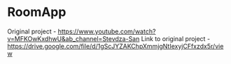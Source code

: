 # RoomApp
Original project - https://www.youtube.com/watch?v=MFKOwKxdhwU&ab_channel=Stevdza-San
Link to original project - https://drive.google.com/file/d/1gScJYZAKChpXmmjgNtIexyjCFfxzdx5r/view

